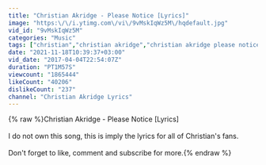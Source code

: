```yaml
---
title: "Christian Akridge - Please Notice [Lyrics]"
image: "https:\/\/i.ytimg.com\/vi\/9vMskIqWz5M\/hqdefault.jpg"
vid_id: "9vMskIqWz5M"
categories: "Music"
tags: ["christian","christian akridge","christian akridge please notice"]
date: "2021-11-18T10:39:37+03:00"
vid_date: "2017-04-04T22:54:07Z"
duration: "PT1M57S"
viewcount: "1865444"
likeCount: "40206"
dislikeCount: "237"
channel: "Christian Akridge Lyrics"
---
```

{% raw %}Christian Akridge - Please Notice [Lyrics]<br /><br />I do not own this song, this is imply the lyrics for all of Christian's fans. <br /><br />Don't forget to like, comment and subscribe for more.{% endraw %}
